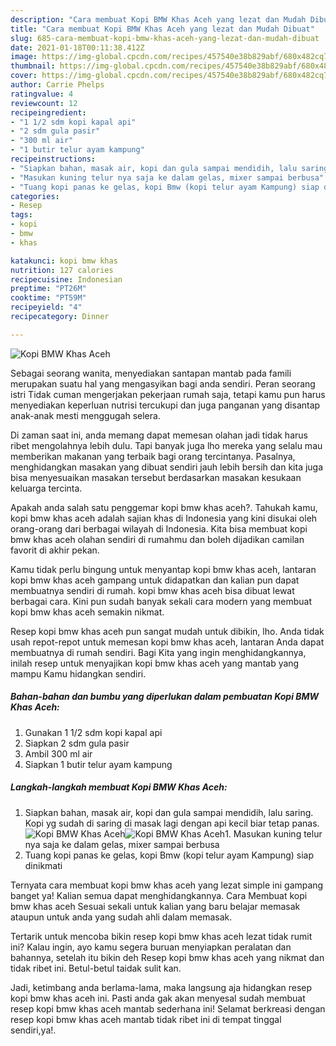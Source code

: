 ```yaml
---
description: "Cara membuat Kopi BMW Khas Aceh yang lezat dan Mudah Dibuat"
title: "Cara membuat Kopi BMW Khas Aceh yang lezat dan Mudah Dibuat"
slug: 685-cara-membuat-kopi-bmw-khas-aceh-yang-lezat-dan-mudah-dibuat
date: 2021-01-18T00:11:38.412Z
image: https://img-global.cpcdn.com/recipes/457540e38b829abf/680x482cq70/kopi-bmw-khas-aceh-foto-resep-utama.jpg
thumbnail: https://img-global.cpcdn.com/recipes/457540e38b829abf/680x482cq70/kopi-bmw-khas-aceh-foto-resep-utama.jpg
cover: https://img-global.cpcdn.com/recipes/457540e38b829abf/680x482cq70/kopi-bmw-khas-aceh-foto-resep-utama.jpg
author: Carrie Phelps
ratingvalue: 4
reviewcount: 12
recipeingredient:
- "1 1/2 sdm kopi kapal api"
- "2 sdm gula pasir"
- "300 ml air"
- "1 butir telur ayam kampung"
recipeinstructions:
- "Siapkan bahan, masak air, kopi dan gula sampai mendidih, lalu saring. Kopi yg sudah di saring di masak lagi dengan api kecil biar tetap panas."
- "Masukan kuning telur nya saja ke dalam gelas, mixer sampai berbusa"
- "Tuang kopi panas ke gelas, kopi Bmw (kopi telur ayam Kampung) siap dinikmati"
categories:
- Resep
tags:
- kopi
- bmw
- khas

katakunci: kopi bmw khas 
nutrition: 127 calories
recipecuisine: Indonesian
preptime: "PT26M"
cooktime: "PT59M"
recipeyield: "4"
recipecategory: Dinner

---
```



![Kopi BMW Khas Aceh](https://img-global.cpcdn.com/recipes/457540e38b829abf/680x482cq70/kopi-bmw-khas-aceh-foto-resep-utama.jpg)

Sebagai seorang wanita, menyediakan santapan mantab pada famili merupakan suatu hal yang mengasyikan bagi anda sendiri. Peran seorang istri Tidak cuman mengerjakan pekerjaan rumah saja, tetapi kamu pun harus menyediakan keperluan nutrisi tercukupi dan juga panganan yang disantap anak-anak mesti menggugah selera.

Di zaman  saat ini, anda memang dapat memesan olahan jadi tidak harus ribet mengolahnya lebih dulu. Tapi banyak juga lho mereka yang selalu mau memberikan makanan yang terbaik bagi orang tercintanya. Pasalnya, menghidangkan masakan yang dibuat sendiri jauh lebih bersih dan kita juga bisa menyesuaikan masakan tersebut berdasarkan masakan kesukaan keluarga tercinta. 



Apakah anda salah satu penggemar kopi bmw khas aceh?. Tahukah kamu, kopi bmw khas aceh adalah sajian khas di Indonesia yang kini disukai oleh orang-orang dari berbagai wilayah di Indonesia. Kita bisa membuat kopi bmw khas aceh olahan sendiri di rumahmu dan boleh dijadikan camilan favorit di akhir pekan.

Kamu tidak perlu bingung untuk menyantap kopi bmw khas aceh, lantaran kopi bmw khas aceh gampang untuk didapatkan dan kalian pun dapat membuatnya sendiri di rumah. kopi bmw khas aceh bisa dibuat lewat berbagai cara. Kini pun sudah banyak sekali cara modern yang membuat kopi bmw khas aceh semakin nikmat.

Resep kopi bmw khas aceh pun sangat mudah untuk dibikin, lho. Anda tidak usah repot-repot untuk memesan kopi bmw khas aceh, lantaran Anda dapat membuatnya di rumah sendiri. Bagi Kita yang ingin menghidangkannya, inilah resep untuk menyajikan kopi bmw khas aceh yang mantab yang mampu Kamu hidangkan sendiri.

<!--inarticleads1-->

##### Bahan-bahan dan bumbu yang diperlukan dalam pembuatan Kopi BMW Khas Aceh:

1. Gunakan 1 1/2 sdm kopi kapal api
1. Siapkan 2 sdm gula pasir
1. Ambil 300 ml air
1. Siapkan 1 butir telur ayam kampung




<!--inarticleads2-->

##### Langkah-langkah membuat Kopi BMW Khas Aceh:

1. Siapkan bahan, masak air, kopi dan gula sampai mendidih, lalu saring. Kopi yg sudah di saring di masak lagi dengan api kecil biar tetap panas.
<img src="https://img-global.cpcdn.com/steps/ddf614efc6a6441e/160x128cq70/kopi-bmw-khas-aceh-langkah-memasak-1-foto.jpg" alt="Kopi BMW Khas Aceh"><img src="https://img-global.cpcdn.com/steps/b8c2226fc2f895b8/160x128cq70/kopi-bmw-khas-aceh-langkah-memasak-1-foto.jpg" alt="Kopi BMW Khas Aceh">1. Masukan kuning telur nya saja ke dalam gelas, mixer sampai berbusa
1. Tuang kopi panas ke gelas, kopi Bmw (kopi telur ayam Kampung) siap dinikmati




Ternyata cara membuat kopi bmw khas aceh yang lezat simple ini gampang banget ya! Kalian semua dapat menghidangkannya. Cara Membuat kopi bmw khas aceh Sesuai sekali untuk kalian yang baru belajar memasak ataupun untuk anda yang sudah ahli dalam memasak.

Tertarik untuk mencoba bikin resep kopi bmw khas aceh lezat tidak rumit ini? Kalau ingin, ayo kamu segera buruan menyiapkan peralatan dan bahannya, setelah itu bikin deh Resep kopi bmw khas aceh yang nikmat dan tidak ribet ini. Betul-betul taidak sulit kan. 

Jadi, ketimbang anda berlama-lama, maka langsung aja hidangkan resep kopi bmw khas aceh ini. Pasti anda gak akan menyesal sudah membuat resep kopi bmw khas aceh mantab sederhana ini! Selamat berkreasi dengan resep kopi bmw khas aceh mantab tidak ribet ini di tempat tinggal sendiri,ya!.

